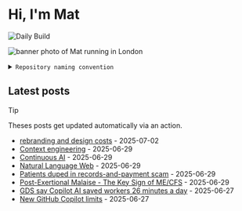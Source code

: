 # Hi, I'm Mat

![Daily Build](https://github.com/mat-0/mat-0/workflows/Daily%20Build/badge.svg)

![banner photo of Mat running in London](https://raw.githubusercontent.com/mat-0/mat-0/master/images/gh-header-image-cropped.jpg)

<details><summary><code>Repository naming convention</code></summary>
  
Repositories, where possible, are lowercase with underscores and follow the naming conventions below. 

  
- For demonstrations or proof of concepts, use the format `demo_name`.
- Boilerplate or templates are named in the format `template_name`.
  - where appropriate these are also published through GitHub pages and will be available at `username.github.io/repo_name`.
- WordPress-related content (mostly plugins) are prefixed with `wp_`.
- Twitter bots are prefixed with `bot_`.
- Standard repositories are named as they are, sometimes this might be a domain name e.g. `thechels.uk`.
</details>

## Latest posts

> [!TIP]
> Theses posts get updated automatically via an action.

<!-- blog starts -->
- [rebranding and design costs](https://thechels.uk/the-not-quite-new-gov-uk-brand-blog-beeps) - 2025-07-02
- [Context engineering](https://thechels.uk/context-engineering) - 2025-06-29
- [Continuous AI](https://thechels.uk/continuous-ai) - 2025-06-29
- [Natural Language Web](https://thechels.uk/natural-language-web) - 2025-06-29
- [Patients duped in records-and-payment scam](https://thechels.uk/patients-duped-in-records-and-payment-scam) - 2025-06-29
- [Post-Exertional Malaise - The Key Sign of ME/CFS](https://thechels.uk/post-exertional-malaise-the-key-sign-of-mecfs) - 2025-06-29
- [GDS say Copilot AI saved workers 26 minutes a day](https://thechels.uk/gds-say-copilot-ai-saved-workers-26-minutes-a-day) - 2025-06-27
- [New GitHub Copilot limits](https://thechels.uk/new-github-copilot-limits) - 2025-06-27
<!-- blog ends -->

